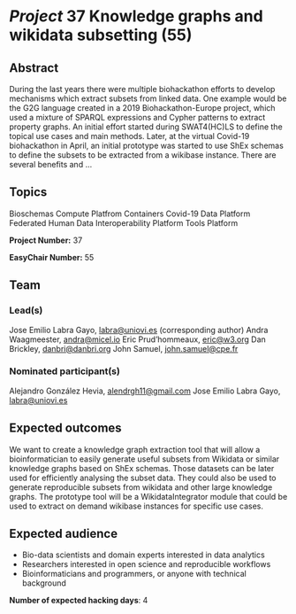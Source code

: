 # *Project* 37 Knowledge graphs and wikidata subsetting (55)

## Abstract

During the last years there were multiple biohackathon efforts to develop mechanisms which extract subsets from linked data. One example would be the G2G language created in a 2019 Biohackathon-Europe project, which used a mixture of SPARQL expressions and Cypher patterns to extract property graphs. An initial effort started during SWAT4(HC)LS to define the topical use cases and main methods. Later, at the virtual Covid-19 biohackathon in April, an initial prototype was started to use ShEx schemas to define the subsets to be extracted from a wikibase instance. There are several benefits and ...

## Topics

Bioschemas
 Compute Platfrom
 Containers
 Covid-19
 Data Platform
 Federated Human Data
 Interoperability Platform
 Tools Platform

**Project Number:** 37



**EasyChair Number:** 55

## Team

### Lead(s)

Jose Emilio Labra Gayo, labra@uniovi.es (corresponding author)
 Andra Waagmeester, andra@micel.io
 Eric Prud’hommeaux, eric@w3.org
 Dan Brickley, danbri@danbri.org
 John Samuel, john.samuel@cpe.fr

### Nominated participant(s)

Alejandro González Hevia, alendrgh11@gmail.com
 Jose Emilio Labra Gayo, labra@uniovi.es

## Expected outcomes

We want to create a knowledge graph extraction tool that will allow a bioinformatician to easily generate useful subsets from Wikidata or similar knowledge graphs based on ShEx schemas. Those datasets can be later used for efficiently analysing the subset data. They could also be used to generate reproducible subsets from wikidata and other large knowledge graphs. The prototype tool will be a WikidataIntegrator module that could be used to extract on demand wikibase instances for specific use cases.

## Expected audience

- Bio-data scientists and domain experts interested in data analytics
 - Researchers interested in open science and reproducible workflows
 - Bioinformaticians and programmers, or anyone with technical background

**Number of expected hacking days**: 4


